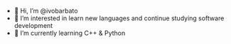 - 👋 Hi, I’m @ivobarbato
- 👀 I’m interested in learn new languages and continue studying software development
- 🌱 I’m currently learning C++ & Python
